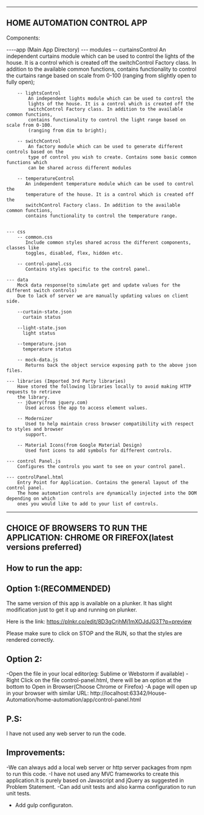 -------------------------------
HOME AUTOMATION CONTROL APP
-------------------------------

Components:

----app (Main App Directory)
    --- modules
        -- curtainsControl
            An independent curtains module which can be used to control the
            lights of the house. It is a control which is created off the
            switchControl Factory class. In addition to the available common functions,
            contains functionality to control the curtains range based on scale from 0-100
            (ranging from slightly open to fully open);

        -- lightsControl
            An independent lights module which can be used to control the
            lights of the house. It is a control which is created off the
            switchControl Factory class. In addition to the available common functions,
            contains functionality to control the light range based on scale from 0-100.
            (ranging from dim to bright);

        -- switchControl
            An factory module which can be used to generate different controls based on the
            type of control you wish to create. Contains some basic common functions which
            can be shared across different modules

        -- temperatureControl
           An independent temperature module which can be used to control the
           temperature of the house. It is a control which is created off the
           switchControl Factory class. In addition to the available common functions,
           contains functionality to control the temperature range.


    --- css
        -- common.css
           Include common styles shared across the different components, classes like
           toggles, disabled, flex, hidden etc.

        -- control-panel.css
           Contains styles specific to the control panel.

    --- data
        Mock data response(to simulate get and update values for the different switch controls)
        Due to lack of server we are manually updating values on client side.

        --curtain-state.json
          curtain status

        --light-state.json
          light status

        --temperature.json
          temperature status

        -- mock-data.js
           Returns back the object service exposing path to the above json files.

    --- libraries (Imported 3rd Party libraries)
        Have stored the following libraries locally to avoid making HTTP requests to retrieve
        the library.
        -- jQuery(from jquery.com)
           Used across the app to access element values.

        -- Modernizer
           Used to help maintain cross browser compatibility with respect to styles and browser
           support.

        -- Material Icons(from Google Material Design)
           Used font icons to add symbols for different controls.

    --- control Panel.js
        Configures the controls you want to see on your control panel.

    --- controlPanel.html
        Entry Point for Application. Contains the general layout of the control panel.
        The home automation controls are dynamically injected into the DOM depending on which
        ones you would like to add to your list of controls.

---------------------------------------------------------------------------------------
CHOICE OF BROWSERS TO RUN THE APPLICATION: CHROME OR FIREFOX(latest versions preferred)
---------------------------------------------------------------------------------------



How to run the app:
------------------
Option 1:(RECOMMENDED)
---------
The same version of this app is available on a plunker.
It has slight modification just to get it up and running on plunker.

Here is the link:
https://plnkr.co/edit/8D3gCrjhMj1mXOJdJG3T?p=preview

Please make sure to click on STOP and the RUN, so that the styles are
rendered correctly.

Option 2:
---------
-Open the file in your local editor(eg: Sublime or Webstorm if available)
-Right Click on the file control-panel.html, there will be an option at
the bottom to Open in Browser(Choose Chrome or Firefox)
-A page will open up in your browser with similar URL:
http://localhost:63342/House-Automation/home-automation/app/control-panel.html

P.S:
----
I have not used any web server to run the code.

Improvements:
-------------
-We can always add a local web server or http server packages from
npm to run this code.
-I have not used any MVC frameworks to create this application.It is purely based
on Javascript and jQuery as suggested in Problem Statement.
-Can add unit tests and also karma configuration to run unit tests.
- Add gulp configuraton.









